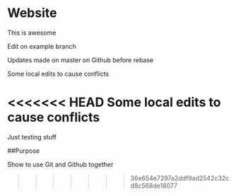 
# Website

This is awesome

Edit on example branch

Updates made on master on Github before rebase

Some local edits to cause conflicts

<<<<<<< HEAD
Some local edits to cause conflicts
=======
Just testing stuff

##Purpose

Show to use Git and Github together

>>>>>>> 36e654e7297a2ddf9ad2542c32cd8c568de18077

